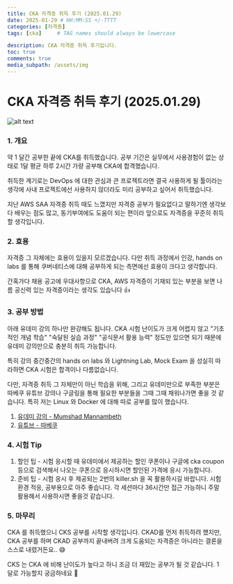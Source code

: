 ```yaml
---
title: CKA 자격증 취득 후기 (2025.01.29)
date: 2025-01-29 # HH:MM:SS +/-TTTT
categories: [자격증]
tags: [cka]     # TAG names should always be lowercase

description: CKA 자격증 취득 후기입니다.
toc: true
comments: true
media_subpath: /assets/img
---
```


# CKA 자격증 취득 후기 (2025.01.29)



![alt text](cka후기.png)
<!-- <figure><img src=".gitbook/assets/image.png" alt=""><figcaption></figcaption></figure> -->

### 1. 개요&#x20;

약 1 달간 공부한 끝에 CKA를 취득했습니다. 공부 기간은 실무에서 사용경험이 없는 상태로 1달 평균 하루 2시간 가량 공부해 CKA에 합격했습니다.&#x20;

취득한 계기로는 DevOps 에 대한 관심과 큰 프로젝트라면 결국 사용하게 될 툴이라는 생각에 사내 프로젝트에선 사용하지 않더라도 미리 공부하고 싶어서 취득했습니다.

지난 AWS SAA 자격증 취득 때도 느꼈지만 자격증 공부가 필요없다고 말하기엔 생각보다 배우는 점도 많고, 동기부여에도 도움이 되는 편이라 앞으로도 자격증을 꾸준히 취득할 생각입니다.

### 2. 효용

자격증 그 자체에는 효용이 있을지 모르겠습니다. 다만 취득 과정에서 인강, hands on labs 를 통해 쿠버네티스에 대해 공부하게 되는 측면에선 효용이 크다고 생각합니다.&#x20;

간혹가다 채용 공고에 우대사항으로 CKA, AWS 자격증이 기재되 있는 부분을 보면 나름 공신력 있는 자격증이라는 생각도 있습니다 👍

### 3. 공부 방법

아래 유데미 강의 하나만 완강해도 됩니다. CKA 시험 난이도가 크게 어렵지 않고 "기초적인 개념 학습" "숙달된 실습 과정" "공식문서 활용 능력" 정도만 있으면 되기 때문에 유데미 강의만으로 충분히 취득 가능합니다.

특히 강의 중간중간의 hands on labs 와 Lightning Lab, Mock Exam 을  성실히 따라하면 CKA 시험은 합격이나 다름없습니다.

다만, 자격증 취득 그 자체만이 아닌 학습을 위해, 그리고 유데미만으로 부족한 부분은 따베쿠 유튜브 강의나 구글링을 통해 필요한 부분들을 그때 그때 채워나가면 좋을 것 같습니다. 특히 저는 Linux 와 Docker 에 대해 따로 공부를 많이 했습니다.

1. [유데미 강의 - Mumshad Mannambeth](https://www.udemy.com/course/certified-kubernetes-administrator-with-practice-tests/?srsltid=AfmBOoqg6XwC4-uAUJ8ru8UyxupLbwA74hZTdHb-LQU9CawcCxsZlDwB)
2. [유튜브 - 따베쿠](https://www.youtube.com/playlist?list=PLApuRlvrZKohaBHvXAOhUD-RxD0uQ3z0c)

### 4. 시험 Tip

1. 할인 팁 - 시험 응시할 때 유데미에서 제공하는 할인 쿠폰이나 구글에 cka coupon 등으로 검색해서 나오는 쿠폰으로 응시하시면 할인된 가격에 응시 가능합니다.
2. 준비 팁 - 시험 응시 후 제공되는 2번의 killer.sh 을 꼭 활용하시길 바랍니다. 시험 환경 적응, 공부용으로 아주 좋습니다. 각 세션마다 36시간만 접근 가능하니 주말 활용해서 사용하시면 좋을것 같습니다.

### 5. 마무리

CKA 를 취득했으니 CKS 공부를 시작할 생각입니다. CKAD를 먼저 취득하려 헀지만, CKA 공부를 하며 CKAD 공부까지 끝내버려 크게 도움되는 자격증은 아니라는 결론을 스스로 내렸거든요.. 😅&#x20;

CKS 는 CKA 에 비해 난이도가 높다고 하니 조금 더 재밌는 공부가 될 것 같습니다. 1 달로 가능할지 궁금하네요 🚀
